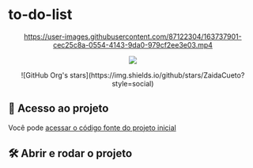 # to-do-list
<div align="center">

https://user-images.githubusercontent.com/87122304/163737901-cec25c8a-0554-4143-9da0-979cf2ee3e03.mp4
</div >

<p align="center">
<img src="http://img.shields.io/static/v1?label=STATUS&message=EM%20DESENVOLVIMENTO&color=GREEN&style=for-the-badge"/>
</p>
<div align="center">
![GitHub Org's stars](https://img.shields.io/github/stars/ZaidaCueto?style=social)
</div >

## 📁 Acesso ao projeto

Você pode [acessar o código fonte do projeto inicial](https://github.com/alura-cursos/android-com-kotlin-personalizando-ui/tree/projeto-inicial) 

## 🛠️ Abrir e rodar o projeto
